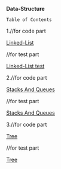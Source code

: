 **Data-Structure**

`Table of Contents`

1.//for code part

[Linked-List](src/main/java/Data/Structures/LinkedList)


  //for test part
  
 [Linked-List test](src/test/java/Data/Structures/LinkedList)
 
 2.//for code part
 
 [Stacks And Queues](src/main/java/StacksAndQueues)
 
 //for test part
 
 [Stacks And Queues](src/test/java/StacksAndQueues)
 
 3.//for code part
 
 [Tree](src/main/java/Tree)
 
 //for test part
 
 [Tree](src/test/java/Tree)